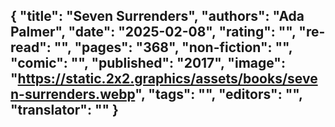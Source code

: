 {
 "title": "Seven Surrenders",
 "authors": "Ada Palmer",
 "date": "2025-02-08",
 "rating": "",
 "re-read": "",
 "pages": "368",
 "non-fiction": "",
 "comic": "",
 "published": "2017",
 "image": "https://static.2x2.graphics/assets/books/seven-surrenders.webp",
 "tags": "",
 "editors": "",
 "translator": ""
}
---
